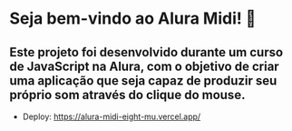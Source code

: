 # Seja bem-vindo ao Alura Midi! 🥁
## Este projeto foi desenvolvido durante um curso de JavaScript na Alura, com o objetivo de criar uma aplicação que seja capaz de produzir seu próprio som através do clique do mouse.
- Deploy: https://alura-midi-eight-mu.vercel.app/
